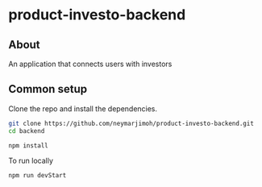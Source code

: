 # product-investo-backend

## About

An application that connects users with investors

## Common setup

Clone the repo and install the dependencies.

```bash
git clone https://github.com/neymarjimoh/product-investo-backend.git
cd backend
```

```bash
npm install
```

To run locally

```bash
npm run devStart
```
